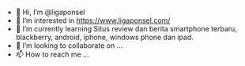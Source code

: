 - 👋 Hi, I’m @ligaponsel
- 👀 I’m interested in https://www.ligaponsel.com/
- 🌱 I’m currently learning Situs review dan berita smartphone terbaru, blackberry, android, iphone, windows phone dan ipad.
- 💞️ I’m looking to collaborate on ...
- 📫 How to reach me ...

<!---
ligaponsel/ligaponsel is a ✨ special ✨ repository because its `README.md` (this file) appears on your GitHub profile.
You can click the Preview link to take a look at your changes.
--->
